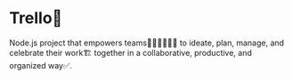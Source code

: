 # Trello📝
Node.js project that empowers teams🧑‍🤝‍🧑🧑‍🤝‍🧑 to ideate, plan, manage, and celebrate their work🏗️
together in a collaborative, productive, and organized way✅.
